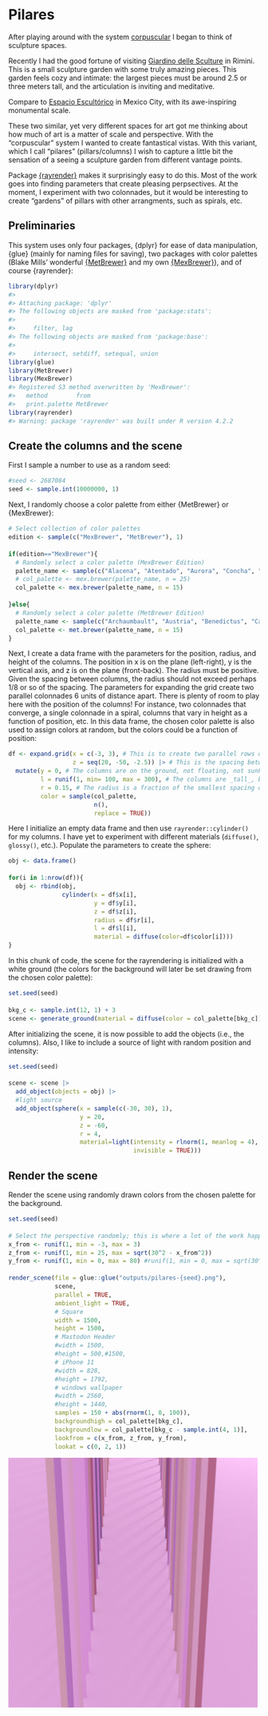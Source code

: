 
<!-- README.md is generated from README.Rmd. Please edit that file -->

# Pilares

<!-- badges: start -->
<!-- badges: end -->

After playing around with the system
[corpuscular](https://github.com/paezha/corpuscular) I began to think of
sculpture spaces.

Recently I had the good fortune of visiting [Giardino delle
Sculture](https://ar.ch.it/exhibitions/giardino-delle-sculture-a-museum-conceived-through-open-air-rooms-for-the-part-museum-of-rimini)
in Rimini. This is a small sculpture garden with some truly amazing
pieces. This garden feels cozy and intimate: the largest pieces must be
around 2.5 or three meters tall, and the articulation is inviting and
meditative.

Compare to [Espacio
Escultórico](https://www.atlasobscura.com/places/espacio-escultorico) in
Mexico City, with its awe-inspiring monumental scale.

These two similar, yet very different spaces for art got me thinking
about how much of art is a matter of scale and perspective. With the
“corpuscular” system I wanted to create fantastical vistas. With this
variant, which I call “pilares” (pillars/columns) I wish to capture a
little bit the sensation of a seeing a sculpture garden from different
vantage points.

Package [{rayrender}](https://www.rayrender.net/index.html) makes it
surprisingly easy to do this. Most of the work goes into finding
parameters that create pleasing perpsectives. At the moment, I
experiment with two colonnades, but it would be interesting to create
“gardens” of pillars with other arrangments, such as spirals, etc.

## Preliminaries

This system uses only four packages, {dplyr} for ease of data
manipulation, {glue} (mainly for naming files for saving), two packages
with color palettes (Blake Mills’ wonderful
[{MetBrewer}](https://github.com/BlakeRMills/MetBrewer) and my own
[{MexBrewer}](https://paezha.github.io/MexBrewer/)), and of course
{rayrender}:

``` r
library(dplyr)
#> 
#> Attaching package: 'dplyr'
#> The following objects are masked from 'package:stats':
#> 
#>     filter, lag
#> The following objects are masked from 'package:base':
#> 
#>     intersect, setdiff, setequal, union
library(glue)
library(MetBrewer)
library(MexBrewer)
#> Registered S3 method overwritten by 'MexBrewer':
#>   method        from     
#>   print.palette MetBrewer
library(rayrender)
#> Warning: package 'rayrender' was built under R version 4.2.2
```

## Create the columns and the scene

First I sample a number to use as a random seed:

``` r
#seed <- 2687084
seed <- sample.int(10000000, 1)
```

Next, I randomly choose a color palette from either {MetBrewer} or
{MexBrewer}:

``` r
# Select collection of color palettes
edition <- sample(c("MexBrewer", "MetBrewer"), 1)

if(edition=="MexBrewer"){
  # Randomly select a color palette (MexBrewer Edition)
  palette_name <- sample(c("Alacena", "Atentado", "Aurora", "Concha", "Frida", "Revolucion", "Ronda", "Tierra"), 1)
  # col_palette <- mex.brewer(palette_name, n = 25)
  col_palette <- mex.brewer(palette_name, n = 15)
  
}else{
  # Randomly select a color palette (MetBrewer Edition)
  palette_name <- sample(c("Archaumbault", "Austria", "Benedictus", "Cassatt1", "Cassatt2", "Cross", "Degas", "Demuth", "Derain", "Egypt", "Gauguin", "Greek", "Hiroshige", "Hokusai1", "Hokusai2", "Hokusai3", "Homer1", "Homer2", "Ingres", "Isfahan1", "Isfahan2", "Java", "Johnson", "Juarez", "Kandinsky", "Klimt", "Lakota", "Manet", "Monet", "Moreau", "Morgenstern", "Nattier", "Navajo", "NewKingdom", "Nizami", "OKeeffe1", "OKeeffe2", "Paquin", "Peru1", "Peru2", "Pillement", "Pissaro", "Redon", "Renoir", "Robert", "Signac", "Tam", "Tara", "Thomas", "Tiepolo", "Troy", "Tsimshian", "VanGogh1", "VanGogh2", 'VanGogh3', "Veronese", "Wissing"), 1)
  col_palette <- met.brewer(palette_name, n = 15)
}
```

Next, I create a data frame with the parameters for the position,
radius, and height of the columns. The position in x is on the plane
(left-right), y is the vertical axis, and z is on the plane
(front-back). The radius must be positive. Given the spacing between
columns, the radius should not exceed perhaps 1/8 or so of the spacing.
The parameters for expanding the grid create two parallel colonnades 6
units of distance apart. There is plenty of room to play here with the
position of the columns! For instance, two colonnades that converge, a
single colonnade in a spiral, columns that vary in height as a function
of position, etc. In this data frame, the chosen color palette is also
used to assign colors at random, but the colors could be a function of
position:

``` r
df <- expand.grid(x = c(-3, 3), # This is to create two parallel rows of columns; consider adding more
                  z = seq(20, -50, -2.5)) |> # This is the spacing between columns in the z axis (front-back)
  mutate(y = 0, # The columns are on the ground, not floating, not sunk
         l = runif(1, min= 100, max = 300), # The columns are _tall_, between 100 and 300 units tall
         r = 0.15, # The radius is a fraction of the smallest spacing of the columns (which is at the moment 2 in x)
         color = sample(col_palette, 
                        n(), 
                        replace = TRUE))
```

Here I initialize an empty data frame and then use
`rayrender::cylinder()` for my columns. I have yet to experiment with
different materials (`diffuse()`, `glossy()`, etc.). Populate the
parameters to create the sphere:

``` r
obj <- data.frame()

for(i in 1:nrow(df)){
  obj <- rbind(obj,
               cylinder(x = df$x[i],
                        y = df$y[i],
                        z = df$z[i],
                        radius = df$r[i],
                        l = df$l[i],
                        material = diffuse(color=df$color[i])))
}
```

In this chunk of code, the scene for the rayrendering is initialized
with a white ground (the colors for the background will later be set
drawing from the chosen color palette):

``` r
set.seed(seed)

bkg_c <- sample.int(12, 1) + 3
scene <- generate_ground(material = diffuse(color = col_palette[bkg_c]))
```

After initializing the scene, it is now possible to add the objects
(i.e., the columns). Also, I like to include a source of light with
random position and intensity:

``` r
set.seed(seed)

scene <- scene |> 
  add_object(objects = obj) |>
  #light source
  add_object(sphere(x = sample(c(-30, 30), 1),
                    y = 20,
                    z = -60,
                    r = 4,
                    material=light(intensity = rlnorm(1, meanlog = 4),
                                   invisible = TRUE)))
```

## Render the scene

Render the scene using randomly drawn colors from the chosen palette for
the background.

``` r
set.seed(seed)

# Select the perspective randomly; this is where a lot of the work happens, finding parameters that produce pleasing perpsectives
x_from <- runif(1, min = -3, max = 3)
z_from <- runif(1, min = 25, max = sqrt(30^2 - x_from^2))
y_from <- runif(1, min = 0, max = 80) #runif(1, min = 0, max = sqrt(30^2 - x_from^2 - y_from^2))

render_scene(file = glue::glue("outputs/pilares-{seed}.png"),
             scene, 
             parallel = TRUE,
             ambient_light = TRUE,
             # Square
             width = 1500, 
             height = 1500,
             # Mastodon Header
             #width = 1500, 
             #height = 500,#1500,
             # iPhone 11
             #width = 828, 
             #height = 1792, 
             # windows wallpaper
             #width = 2560, 
             #height = 1440, 
             samples = 150 + abs(rnorm(1, 0, 100)), 
             backgroundhigh = col_palette[bkg_c],
             backgroundlow = col_palette[bkg_c - sample.int(4, 1)],
             lookfrom = c(x_from, z_from, y_from),
             lookat = c(0, 2, 1))
```

<img src="outputs/pilares-6936251.png" width="500px" />
